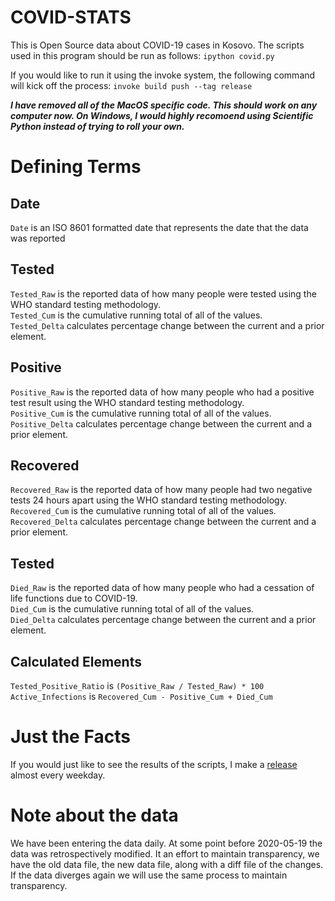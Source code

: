 # COVID-STATS

This is Open Source data about COVID-19 cases in Kosovo. The scripts used in this program should be run as follows:
`ipython covid.py`

If you would like to run it using the invoke system, the following command will kick off the process:
`invoke build push --tag release`

***I have removed all of the MacOS specific code. This should work on any computer now. On Windows, I would highly recomoend using Scientific Python instead of trying to roll your own.***

# Defining Terms

## Date
`Date` is an ISO 8601 formatted date that represents the date that the data was reported

## Tested
`Tested_Raw` is the reported data of how many people were tested using the WHO standard testing methodology.  
`Tested_Cum` is the cumulative running total of all of the values.  
`Tested_Delta` calculates percentage change between the current and a prior element.  

## Positive
`Positive_Raw` is the reported data of how many people who had a positive test result using the WHO standard testing methodology.  
`Positive_Cum` is the cumulative running total of all of the values.  
`Positive_Delta` calculates percentage change between the current and a prior element.  

## Recovered
`Recovered_Raw` is the reported data of how many people had two negative tests 24 hours apart using the WHO standard testing methodology.  
`Recovered_Cum` is the cumulative running total of all of the values.  
`Recovered_Delta` calculates percentage change between the current and a prior element.  

## Tested
`Died_Raw` is the reported data of how many people who had a cessation of life functions due to COVID-19.  
`Died_Cum` is the cumulative running total of all of the values.  
`Died_Delta` calculates percentage change between the current and a prior element.  

## Calculated Elements
`Tested_Positive_Ratio` is  `(Positive_Raw / Tested_Raw) * 100`  
`Active_Infections` is  `Recovered_Cum - Positive_Cum + Died_Cum`  

# Just the Facts

If you would just like to see the results of the scripts, I make a [release](https://github.com/bnice5000/COVID-STATS/releases) almost every weekday.

# Note about the data

We have been entering the data daily. At some point before 2020-05-19 the data was retrospectively modified. It an effort to maintain transparency, we have the old data file, the new data file, along with a diff file of the changes. If the data diverges again we will use the same process to maintain transparency.
